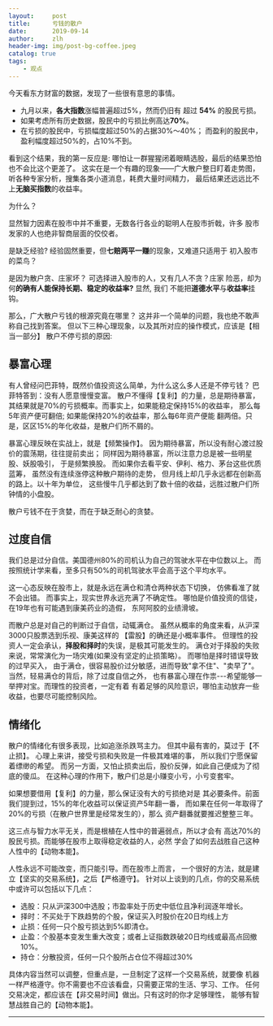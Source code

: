 ```yaml
---
layout:     post
title:      亏钱的散户
date:       2019-09-14
author:     zlh
header-img: img/post-bg-coffee.jpeg
catalog: true
tags:
    - 观点
---
```

今天看东方财富的数据，发现了一些很有意思的事情。

- 九月以来，**各大指数**涨幅普遍超过5%，然而仍旧有
超过 **54%** 的股民亏损。
- 如果考虑所有历史数据，股民中的亏损比例高达**70%**。
- 在亏损的股民中，亏损幅度超过50%的占据30%～40%；
而盈利的股民中，盈利幅度超过50%的，占10%不到。

看到这个结果，我的第一反应是:
哪怕让一群猩猩闭着眼睛选股，最后的结果恐怕
也不会比这个更差了。
这实在是一个有趣的现象——广大散户整日盯着走势图，
听各种专家分析，搜集各类小道消息，耗费大量时间精力，
最后结果还远远比不上**无脑买指数**的收益率。


为什么？

显然智力因素在股市中并不重要，无数各行各业的聪明人在股市折戟，许多
股市发家的人也绝非智商层面的佼佼者。

是缺乏经验? 经验固然重要，但**七赔两平一赚**的现象，又难道只适用于
初入股市的菜鸟？

是因为散户贪、庄家坏？ 可选择进入股市的人，又有几人不贪？庄家
险恶，却为何**的确有人能保持长期、稳定的收益率?** 显然, 我们
不能把**道德水平**与**收益率**挂钩。


那么，广大散户亏钱的根源究竟在哪里？
这并非一个简单的问题，我也绝不敢声称自己找到答案。
但以下三种心理现象，以及其所对应的操作模式，应该是【相当一部分】
散户不停亏损的原因:

## 暴富心理

有人曾经问巴菲特，既然价值投资这么简单，为什么这么多人还是不停亏钱？
巴菲特答到：没有人愿意慢慢变富。
散户不懂得【复利】的力量，总是期待暴富，
其结果就是70%的亏损概率。而事实上，如果能稳定保持15%的收益率，
那么每5年资产便可翻倍; 如果能保持20%的收益率，那么每6年资产便能
翻两倍。只是，区区15%的年化收益，是散户们所不屑的。

暴富心理反映在实战上，就是【频繁操作】。
因为期待暴富，所以没有耐心渡过股价的震荡期，往往提前卖出；
同样因为期待暴富，所以注意力总是被一些明星股、妖股吸引，
于是频繁换股。
而如果你去看平安、伊利、格力、茅台这些优质蓝筹，
虽然没有连续涨停这种散户期待的走势，
但月线上却几乎永远都在创新高的路上。以十年为单位，
这些慢牛几乎都达到了数十倍的收益，远胜过散户们所钟情的小盘股。

散户亏钱不在于贪婪，而在于缺乏耐心的贪婪。

## 过度自信

我们总是过分自信。美国德州80%的司机认为自己的驾驶水平在中位数以上。
而按照统计学来看，至多只有50%的司机驾驶水平会高于这个平均水平。

这一心态反映在股市上，就是永远在满仓和清仓两种状态下切换，
仿佛看准了就不会出错。
而事实上，现实世界永远充满了不确定性。
哪怕是价值投资的信徒，在19年也有可能遇到康美药业的造假，
东阿阿胶的业绩滑坡。

而散户总是对自己的判断过于自信，动辄满仓。
虽然从概率的角度来看，从沪深3000只股票选到乐视、康美这样的
【雷股】的确还是小概率事件。
但理性的投资人一定会承认，**择股和择时**的失误，是极其可能发生的。
满仓对于择股的失败来说，常常演化为一场灾难(如果没有坚定的止损策略）。
而哪怕是择时错误导致的过早买入，
由于满仓，很容易股价过分敏感，进而导致"拿不住"、"卖早了"。
当然，轻易满仓的背后，除了过度自信之外，
也有暴富心理在作祟---希望能够一举押对宝。而理性的投资者，一定有着
有着足够的风险意识，哪怕主动放弃一些收益，也要尽可能控制风险。


## 情绪化
散户的情绪化有很多表现，比如追涨杀跌骂主力。
但其中最有害的，莫过于【不止损】。
心理上来讲，接受亏损和失败是一件极其难堪的事，
所以我们宁愿保留着缥缈的希望。
而另一方面，又怕止损卖出后，股价反弹，如此自己便成为了彻底的傻瓜。
在这种心理的作用下，散户们总是小赚变小亏，小亏变套牢。

如果想要借用【复利】的力量，那么保证没有大的亏损绝对是
其必要条件。前面我们提到过，15%的年化收益可以保证资产5年翻一番，
而如果在任何一年取得了20%的亏损（在散户世界里是经常发生的），那么
资产翻番就要推迟整整三年。


这三点与智力水平无关，而是根植在人性中的普遍弱点，所以才会有
高达70%的股民亏损。而能够在股市上取得稳定收益的人，必然
学会了如何去战胜自己这种人性中的【动物本能】。

人性永远不可能改变，而只能引导。而在股市上而言，
一个很好的方法，就是建立【坚实的交易系统】，之后【严格遵守】。
针对以上谈到的几点，你的交易系统中或许可以包括以下几点：

- 选股：只从沪深300中选股；市盈率处于历史中低位且净利润逐年增长。
- 择时：不买处于下跌趋势的个股，保证买入时股价在20日均线上方
- 止损：任何一只个股亏损达到5%即清仓。
- 止盈：个股基本变发生重大改变；或者上证指数跌破20日均线或最高点回撤10%。
- 持仓：分散投资，任何一只个股所占仓位不得超过30%

具体内容当然可以调整，但重点是，一旦制定了这样一个交易系统，就要像
机器一样严格遵守。你不需要也不应该看盘，只需要正常的生活、学习、工作。
任何交易决定，都应该在【非交易时间】做出。只有这时的你才足够理性，
能够有智慧战胜自己的【动物本能】。











---


